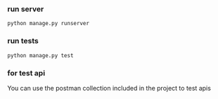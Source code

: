 ### run server

```shell script
python manage.py runserver
```
### run tests

```shell script
python manage.py test
```
### for test api
You can use the postman collection included in the project to test apis

